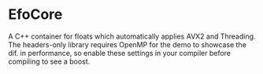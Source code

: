 # EfoCore
A C++ container for floats which automatically applies AVX2 and Threading.  
The headers-only library requires OpenMP for the demo to showcase the dif. in performance, so enable these settings in your compiler before compiling to see a boost.
